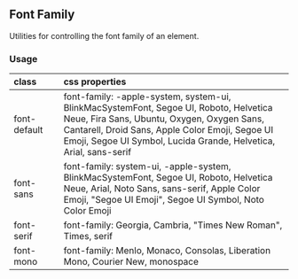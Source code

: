 ## Font Family

Utilities for controlling the font family of an element.

### Usage

| class |   | css properties |
|:--|:--|:--|
| font-default |  | font-family: -apple-system, system-ui, BlinkMacSystemFont, Segoe UI, Roboto, Helvetica Neue, Fira Sans, Ubuntu, Oxygen, Oxygen Sans, Cantarell, Droid Sans, Apple Color Emoji, Segoe UI Emoji, Segoe UI Symbol, Lucida Grande, Helvetica, Arial, sans-serif |
| font-sans |  | font-family: system-ui, -apple-system, BlinkMacSystemFont, Segoe UI, Roboto, Helvetica Neue, Arial, Noto Sans, sans-serif, Apple Color Emoji, "Segoe UI Emoji", Segoe UI Symbol, Noto Color Emoji |
| font-serif |  | font-family: Georgia, Cambria, "Times New Roman", Times, serif |
| font-mono |  | font-family: Menlo, Monaco, Consolas, Liberation Mono, Courier New, monospace |


